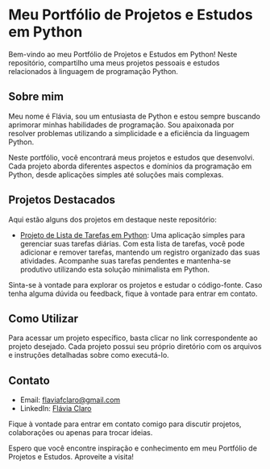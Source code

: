 # Meu Portfólio de Projetos e Estudos em Python

Bem-vindo ao meu Portfólio de Projetos e Estudos em Python! Neste repositório, compartilho uma meus projetos pessoais e estudos relacionados à linguagem de programação Python.

## Sobre mim

Meu nome é Flávia, sou um entusiasta de Python e estou sempre buscando aprimorar minhas habilidades de programação. Sou apaixonada por resolver problemas utilizando a simplicidade e a eficiência da linguagem Python.

Neste portfólio, você encontrará meus projetos e estudos que desenvolvi. Cada projeto aborda diferentes aspectos e domínios da programação em Python, desde aplicações simples até soluções mais complexas.

## Projetos Destacados

Aqui estão alguns dos projetos em destaque neste repositório:

- [Projeto de Lista de Tarefas em Python]([link_do_projeto_1](https://github.com/Flaviafclaro/portifolio/tree/main/ListaDeTarefas)): Uma aplicação simples para gerenciar suas tarefas diárias. Com esta lista de tarefas, você pode adicionar e remover tarefas, mantendo um registro organizado das suas atividades. Acompanhe suas tarefas pendentes e mantenha-se produtivo utilizando esta solução minimalista em Python.

Sinta-se à vontade para explorar os projetos e estudar o código-fonte. Caso tenha alguma dúvida ou feedback, fique à vontade para entrar em contato.

## Como Utilizar

Para acessar um projeto específico, basta clicar no link correspondente ao projeto desejado. Cada projeto possui seu próprio diretório com os arquivos e instruções detalhadas sobre como executá-lo.

## Contato

- Email: flaviafclaro@gmail.com
- LinkedIn: [Flávia Claro](https://www.linkedin.com/in/flavia-claro-06565456/)

Fique à vontade para entrar em contato comigo para discutir projetos, colaborações ou apenas para trocar ideias.

Espero que você encontre inspiração e conhecimento em meu Portfólio de Projetos e Estudos. Aproveite a visita!
